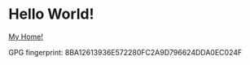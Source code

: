 # Hello World!
[My Home!](https://github.com/llzzmm645)

GPG fingerprint: 8BA12613936E572280FC2A9D796624DDA0EC024F 
